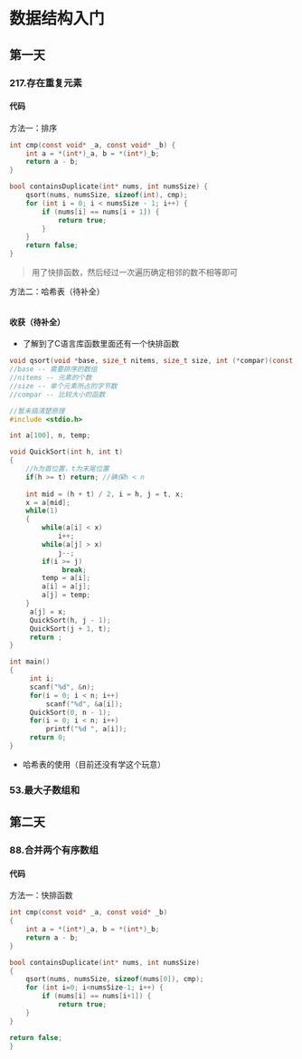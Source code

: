 # 数据结构入门
## 第一天
### 217.存在重复元素
#### 代码
方法一：排序
```C
int cmp(const void* _a, const void* _b) {
    int a = *(int*)_a, b = *(int*)_b;
    return a - b;
}

bool containsDuplicate(int* nums, int numsSize) {
    qsort(nums, numsSize, sizeof(int), cmp);
    for (int i = 0; i < numsSize - 1; i++) {
        if (nums[i] == nums[i + 1]) {
            return true;
        }
    }
    return false;
}
```
>用了快排函数，然后经过一次遍历确定相邻的数不相等即可

方法二：哈希表（待补全）
```C
```
#### 收获（待补全）
* 了解到了C语言库函数里面还有一个快排函数
```C
void qsort(void *base, size_t nitems, size_t size, int (*compar)(const void *, const void*))
//base -- 需要排序的数组
//nitems -- 元素的个数
//size -- 单个元素所占的字节数
//compar -- 比较大小的函数
```
```C
//暂未搞清楚原理
#include <stdio.h>

int a[100], n, temp;

void QuickSort(int h, int t)
{
	//h为首位置，t为末尾位置
    if(h >= t) return; //确保h < n
     
    int mid = (h + t) / 2, i = h, j = t, x;
    x = a[mid];
    while(1)
    {
        while(a[i] < x)
            i++;
        while(a[j] > x) 
            j--;
        if(i >= j) 
             break;
        temp = a[i];
        a[i] = a[j];
        a[j] = temp;
    }
     a[j] = x;
     QuickSort(h, j - 1);
     QuickSort(j + 1, t);
     return ;
}

int main()
{
     int i;
     scanf("%d", &n);
     for(i = 0; i < n; i++)
         scanf("%d", &a[i]);
     QuickSort(0, n - 1);
     for(i = 0; i < n; i++) 
         printf("%d ", a[i]);
     return 0;
}
```
* 哈希表的使用（目前还没有学这个玩意）

### 53.最大子数组和

## 第二天
### 88.合并两个有序数组
#### 代码
方法一：快排函数
```C
int cmp(const void* _a, const void* _b)
{
	int a = *(int*)_a, b = *(int*)_b;
	return a - b;
}

bool containsDuplicate(int* nums, int numsSize) 
{
	qsort(nums, numsSize, sizeof(nums[0]), cmp);
	for (int i=0; i<numsSize-1; i++) {
		if (nums[i] == nums[i+1]) {
			return true;
	}
}

return false;
}
```

<!--stackedit_data:
eyJoaXN0b3J5IjpbLTEwMzM0MDUxNCwtMTQ4Mzk4Nzg1LDE3NT
M5MDc1ODEsNDY3MTczMDE3LC0xMDk0NzY2MzM2LDE4MDM3MDQ3
NDldfQ==
-->